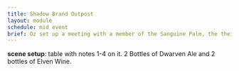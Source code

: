 ```yaml
---
title: Shadow Brand Outpost
layout: module
schedule: mid event
brief: Oz set up a meeting with a member of the Sanguine Palm, the theives guild of the Inspired. The Sanguine Palm will use the new player member as the hook or an NPC member using the shadow brand rogue card if necessary (not an actual shadow brand member). They are not a fan of this organization moving in on their territory and have told Oz that they hail from Urnst, a large city along the mountain range. This city is 5 to 10 days travel away but is apparently spreading its influence once more. The palm will send a member to lead the adventurers on a raid on the outpost. There will be a number of guards and clay dolls with a small treasure box and leaves on each npc. Found within will be a number of documents outlining setting up the four ending modules. After finding the notes in the Shadow Brand outpost the players may sniff out the true goal of the Shadow Brand using deduction, analysis, search location, or scientific research. The PCs find that the main goal of the Shadow Brand is to capture and study one of the lizardfolk.
---
```


**scene setup**: table with notes 1-4 on it. 2 Bottles of Dwarven Ale and 2 bottles of Elven Wine. 
